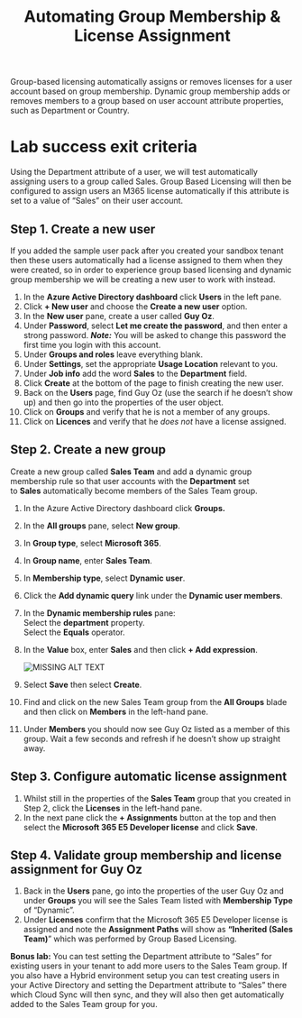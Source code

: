 ﻿---
id: license
title: Automating Group Membership & License Assignment 
sidebar_label: Automate License Assignment
slug: /license
---

Group-based licensing automatically assigns or removes licenses for a user account based on group membership. Dynamic group membership adds or removes members to a group based on user account attribute properties, such as Department or Country. 

# Lab success exit criteria

Using the Department attribute of a user, we will test automatically assigning users to a group called Sales. Group Based Licensing will then be configured to assign users an M365 license automatically if this attribute is set to a value of “Sales” on their user account. 

## Step 1. Create a new user

If you added the sample user pack after you created your sandbox tenant then these users automatically had a license assigned to them when they were created, so in order to experience group based licensing and dynamic group membership we will be creating a new user to work with instead.

1. In the **Azure Active Directory dashboard** click **Users** in the left pane.
1. Click **+ New user** and choose the **Create a new user** option.
1. In the **New user** pane, create a user called **Guy Oz**.
1. Under **Password**, select **Let me create the password**, and then enter a strong password. ***Note:*** You will be asked to change this password the first time you login with this account.
1. Under **Groups and roles** leave everything blank.
1. Under **Settings**, set the appropriate **Usage Location** relevant to you.
1. Under **Job info** add the word **Sales** to the **Department** field.
1. Click **Create** at the bottom of the page to finish creating the new user.
1. Back on the **Users** page, find Guy Oz (use the search if he doesn’t show up) and then go into the properties of the user object.
1. Click on **Groups** and verify that he is not a member of any groups.
1. Click on **Licences** and verify that he *does not* have a license assigned.

## Step 2. Create a new group

Create a new group called **Sales Team** and add a dynamic group membership rule so that user accounts with the **Department** set to **Sales** automatically become members of the Sales Team group.

1. In the Azure Active Directory dashboard click **Groups.**
1. In the **All groups** pane, select **New group**.
1. In **Group type**, select **Microsoft 365**.
1. In **Group name**, enter **Sales Team**.
1. In **Membership type**, select **Dynamic user**.
1. Click the **Add dynamic query** link under the **Dynamic user members**.
1. In the **Dynamic membership rules** pane:  
Select the **department** property.    
Select the **Equals** operator.  
1. In the **Value** box, enter **Sales** and then click **+ Add expression**.

   ![MISSING ALT TEXT](img/license.001.png)

1. Select **Save** then select **Create**.
1. Find and click on the new Sales Team group from the **All Groups** blade and then click on **Members** in the left-hand pane.
1. Under **Members** you should now see Guy Oz listed as a member of this group. Wait a few seconds and refresh if he doesn’t show up straight away.

## Step 3. Configure automatic license assignment

1. Whilst still in the properties of the **Sales Team** group that you created in Step 2, click the **Licenses** in the left-hand pane.
1. In the next pane click the **+ Assignments** button at the top and then select the **Microsoft 365 E5 Developer license** and click **Save**.

## Step 4. Validate group membership and license assignment for Guy Oz

1. Back in the **Users** pane, go into the properties of the user Guy Oz and under **Groups** you will see the Sales Team listed with **Membership Type** of “Dynamic”.
1. Under **Licenses** confirm that the Microsoft 365 E5 Developer license is assigned and note the **Assignment Paths** will show as **“Inherited (Sales Team)**” which was performed by Group Based Licensing.

**Bonus lab:** You can test setting the Department attribute to “Sales” for existing users in your tenant to add more users to the Sales Team group. If you also have a Hybrid environment setup you can test creating users in your Active Directory and setting the Department attribute to “Sales” there which Cloud Sync will then sync, and they will also then get automatically added to the Sales Team group for you. 
